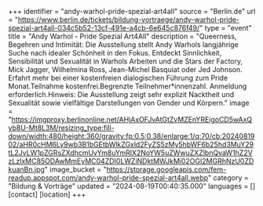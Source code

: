 +++
identifier = "andy-warhol-pride-spezial-art4all"
source = "Berlin.de"
url = "https://www.berlin.de/tickets/bildung-vortraege/andy-warhol-pride-spezial-art4all-034c5b52-13cf-491e-a4cb-6e645c876f49/"
type = "event"
title = "Andy Warhol - Pride Spezial Art4All"
description = "Queerness, Begehren und Intimität: Die Ausstellung stellt Andy Warhols langjährige Suche nach idealer Schönheit in den Fokus. Entdeckt Sinnlichkeit, Sensibilität und Sexualität in Warhols Arbeiten und die Stars der Factory, Mick Jagger, Wilhelmina Ross, Jean-Michel Basquiat oder Jed Johnson. Erfahrt mehr bei einer kostenfreien dialogischen Führung zum Pride Monat.Teilnahme kostenfrei.Begrenzte Teilnehmer*innenzahl. Anmeldung erforderlich.Hinweis: Die Ausstellung zeigt sehr explizit Nacktheit und Sexualität sowie vielfältige Darstellungen von Gender und Körpern."
image = "https://imgproxy.berlinonline.net/AHjAxOFJvAtGtZvMZEnYREigoCD5wAxQyb8U-Mt8L3M/resizing_type:fill-down/width:480/height:360/gravity:fp:0.5:0.38/enlarge:1/q:70/cb:2024081902/aHR0cHM6Ly9wb3B1bGEtbWlkZGxld2FyZS5zMy5hbWF6b25hd3MuY29tL2JvLW1pZGRsZXdhcmUvYm8uYmRlX2NoYW5uZWwuZXZlbnQvaW1hZ2VzLzIxMC85ODAwMmEyMC04ZDI0LWZiNDktMWJkMi02OGI2MGRhNzU0ZDkuanBn.jpg"
image_bucket = "https://storage.googleapis.com/fem-readup.appspot.com/andy-warhol-pride-spezial-art4all.webp"
category = "Bildung & Vorträge"
updated = "2024-08-19T00:40:35.000"
languages = []
[contact]
[location]
+++
